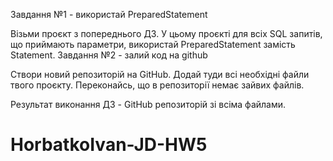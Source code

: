Завдання №1 - використай PreparedStatement

Візьми проєкт з попереднього ДЗ. У цьому проєкті для всіх SQL запитів, що приймають параметри, використай PreparedStatement замість Statement.
Завдання №2 - залий код на github

Створи новий репозиторій на GitHub. Додай туди всі необхідні файли твого проєкту. Переконайсь, що в репозиторії немає зайвих файлів.

Результат виконання ДЗ - GitHub репозиторій зі всіма файлами.

# HorbatkoIvan-JD-HW5

